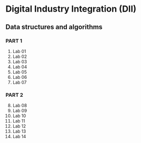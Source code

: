 # Digital Industry Integration (DII)
## Data structures and algorithms 
### PART 1
1. Lab 01 
2. Lab 02 
3. Lab 03 
4. Lab 04 
5. Lab 05 
6. Lab 06 
7. Lab 07 
### PART 2
8. Lab 08
9. Lab 09
10. Lab 10
11. Lab 11
12. Lab 12
13. Lab 13
14. Lab 14

